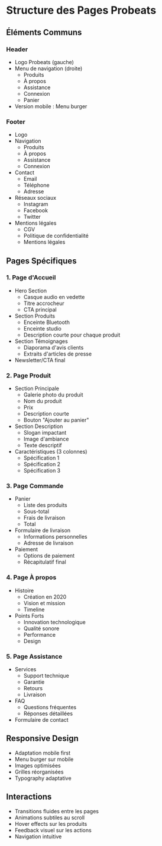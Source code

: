 # Structure des Pages Probeats

## Éléments Communs

### Header
- Logo Probeats (gauche)
- Menu de navigation (droite)
  - Produits
  - À propos
  - Assistance
  - Connexion
  - Panier
- Version mobile : Menu burger

### Footer
- Logo
- Navigation
  - Produits
  - À propos
  - Assistance
  - Connexion
- Contact
  - Email
  - Téléphone
  - Adresse
- Réseaux sociaux
  - Instagram
  - Facebook
  - Twitter
- Mentions légales
  - CGV
  - Politique de confidentialité
  - Mentions légales

## Pages Spécifiques

### 1. Page d'Accueil
- Hero Section
  - Casque audio en vedette
  - Titre accrocheur
  - CTA principal
- Section Produits
  - Enceinte Bluetooth
  - Enceinte studio
  - Description courte pour chaque produit
- Section Témoignages
  - Diaporama d'avis clients
  - Extraits d'articles de presse
- Newsletter/CTA final

### 2. Page Produit
- Section Principale
  - Galerie photo du produit
  - Nom du produit
  - Prix
  - Description courte
  - Bouton "Ajouter au panier"
- Section Description
  - Slogan impactant
  - Image d'ambiance
  - Texte descriptif
- Caractéristiques (3 colonnes)
  - Spécification 1
  - Spécification 2
  - Spécification 3

### 3. Page Commande
- Panier
  - Liste des produits
  - Sous-total
  - Frais de livraison
  - Total
- Formulaire de livraison
  - Informations personnelles
  - Adresse de livraison
- Paiement
  - Options de paiement
  - Récapitulatif final

### 4. Page À propos
- Histoire
  - Création en 2020
  - Vision et mission
  - Timeline
- Points Forts
  - Innovation technologique
  - Qualité sonore
  - Performance
  - Design

### 5. Page Assistance
- Services
  - Support technique
  - Garantie
  - Retours
  - Livraison
- FAQ
  - Questions fréquentes
  - Réponses détaillées
- Formulaire de contact

## Responsive Design
- Adaptation mobile first
- Menu burger sur mobile
- Images optimisées
- Grilles réorganisées
- Typography adaptative

## Interactions
- Transitions fluides entre les pages
- Animations subtiles au scroll
- Hover effects sur les produits
- Feedback visuel sur les actions
- Navigation intuitive 